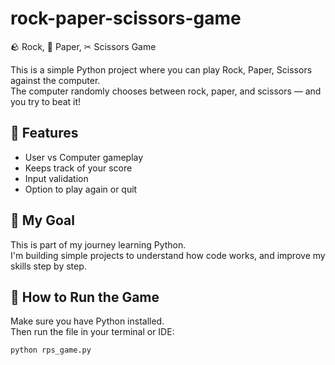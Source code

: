 # rock-paper-scissors-game
 🪨 Rock, 📄 Paper, ✂ Scissors Game

This is a simple Python project where you can play Rock, Paper, Scissors against the computer.  
The computer randomly chooses between rock, paper, and scissors — and you try to beat it!

## 📌 Features
- User vs Computer gameplay
- Keeps track of your score
- Input validation
- Option to play again or quit

## 🎯 My Goal
This is part of my journey learning Python.  
I'm building simple projects to understand how code works, and improve my skills step by step.  

## 🚀 How to Run the Game
Make sure you have Python installed.  
Then run the file in your terminal or IDE:

```bash
python rps_game.py
